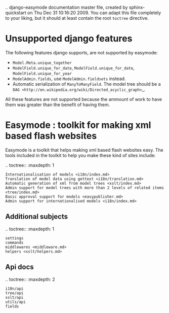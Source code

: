 .. django-easymode documentation master file, created by
   sphinx-quickstart on Thu Dec 31 10:16:20 2009.
   You can adapt this file completely to your liking, but it should at least
   contain the root `toctree` directive.

Unsupported django features
===========================

The following features django supports, are not supported by easymode:

- ``Model.Meta.unique_together``
- ``ModelField.unique_for_date``, ``ModelField.unique_for_date``, ``ModelField.unique_for_year``
- ``ModelAdmin.fields``, use ``ModelAdmin.fieldsets`` instead.
- Automatic serialization of ``ManyToManyField``. The model tree should be a `DAG <http://en.wikipedia.org/wiki/Directed_acyclic_graph>`_.

All these features are not supported because the ammount of work to have them was greater than the benefit of having them.

Easymode : toolkit for making xml based flash websites
======================================================

Easymode is a toolkit that helps making xml based flash websites easy.
The tools included in the toolkit to help you make these kind of sites include:

.. toctree::
   :maxdepth: 1

    Internationalisation of models <i18n/index.md>
    Translation of model data using gettext <i18n/translation.md>
    Automatic generation of xml from model trees <xslt/index.md>
    Admin support for model trees with more than 2 levels of related items <tree/index.md>
    Basic approval support for models <easypublisher.md>
    Admin support for internationalised models <i18n/index.md>
    
Additional subjects
-------------------

.. toctree::
    :maxdepth: 1
    
    settings
    commands
    middlewares <middleware.md>
    helpers <xslt/helpers.md>

Api docs
--------

.. toctree::
    :maxdepth: 2

    i18n/api
    tree/api
    xslt/api
    utils/api
    fields    
    